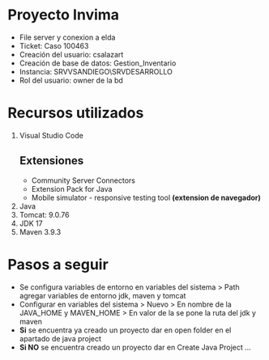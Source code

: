 # Proyecto Invima
- File server y conexion a elda
- Ticket: Caso 100463
- Creación del usuario: csalazart
- Creación de base de datos: Gestion_Inventario
- Instancia: SRVVSANDIEGO\SRVDESARROLLO
- Rol del usuario: owner de la bd

# Recursos utilizados
1. Visual Studio Code
	## Extensiones
	- Community Server Connectors
	- Extension Pack for Java
 	- Mobile simulator - responsive testing tool **(extension de navegador)** 
2. Java
3. Tomcat: 9.0.76
4. JDK 17
5. Maven 3.9.3

# Pasos a seguir
- Se configura variables de entorno en variables del sistema > Path agregar variables de entorno jdk, maven y tomcat
- Configurar en variables del sistema > Nuevo > En nombre de la JAVA_HOME y MAVEN_HOME > En valor de la se pone la ruta del jdk y maven
- **Si** se encuentra ya creado un proyecto dar en open folder en el apartado de java project
- **Si NO** se encuentra creado un proyecto dar en Create Java Project ...
